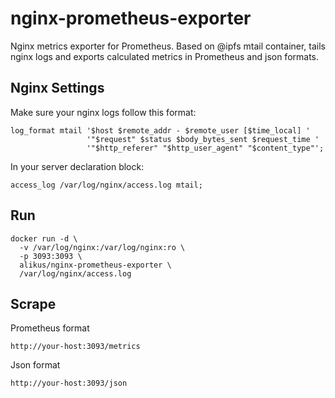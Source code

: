 # nginx-prometheus-exporter
Nginx metrics exporter for Prometheus.
Based on @ipfs mtail container, tails nginx logs and exports calculated metrics in Prometheus and json formats.
## Nginx Settings
Make sure your nginx logs follow this format:
```
log_format mtail '$host $remote_addr - $remote_user [$time_local] '
                 '"$request" $status $body_bytes_sent $request_time '
                 '"$http_referer" "$http_user_agent" "$content_type"';
```
In your server declaration block:
```
access_log /var/log/nginx/access.log mtail;
```
## Run
```
docker run -d \
  -v /var/log/nginx:/var/log/nginx:ro \
  -p 3093:3093 \
  alikus/nginx-prometheus-exporter \
  /var/log/nginx/access.log
```
## Scrape
Prometheus format
```
http://your-host:3093/metrics
```
Json format
```
http://your-host:3093/json
```
